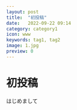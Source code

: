 ```yaml
---
layout: post
title:  "初投稿"
date:   2022-09-22 09:14
category: category1
icon: www
keywords: tag1, tag2
image: 1.jpg
preview: 0
---
```


# 初投稿
はじめまして
